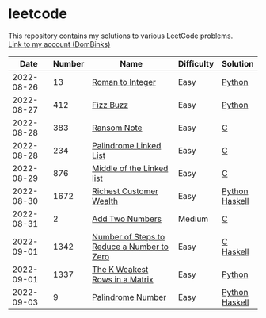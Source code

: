 # leetcode
This repository contains my solutions to various LeetCode problems.
<br>[Link to my account (DomBinks)](https://leetcode.com/DomBinks/)

| Date | Number | Name | Difficulty | Solution |
| ---- | ------ | ---- | ---------- | -------- |
| 2022-08-26 | 13 | [Roman to Integer](https://leetcode.com/problems/roman-to-integer/) | Easy | [Python](./easy/13-Roman-to-Integer.py) |
| 2022-08-27 | 412 | [Fizz Buzz](https://leetcode.com/problems/fizz-buzz/) | Easy | [Python](./easy/412-Fizz-Buzz.py) |
| 2022-08-28 | 383 | [Ransom Note](https://leetcode.com/problems/ransom-note/) | Easy | [C](./easy/383-Ransom-Note.c) |
| 2022-08-28 | 234 | [Palindrome Linked List](https://leetcode.com/problems/palindrome-linked-list/) | Easy | [C](./easy/234-Palindrome-Linked-List.c) |
| 2022-08-29 | 876 | [Middle of the Linked list](https://leetcode.com/problems/middle-of-the-linked-list/) | Easy | [C](./easy/876-Middle-of-the-Linked-List.c) |
| 2022-08-30 | 1672 | [Richest Customer Wealth](https://leetcode.com/problems/richest-customer-wealth/) | Easy | [Python](./easy/1672-Richest-Customer-Wealth.py) <br> [Haskell](./easy/1672-Richest-Customer-Wealth.hs) |
| 2022-08-31 | 2 | [Add Two Numbers](https://leetcode.com/problems/add-two-numbers/) | Medium | [C](./medium/2-Add-Two-Numbers.c) |
| 2022-09-01 | 1342 | [Number of Steps to Reduce a Number to Zero](https://leetcode.com/problems/number-of-steps-to-reduce-a-number-to-zero/) | Easy | [C](./easy/1342-Number-of-Steps-to-Reduce-a-Number-to-Zero.c) <br> [Haskell](./easy/1342-Number-of-Steps-to-Reduce-a-Number-to-Zero.hs) |
| 2022-09-01 | 1337 | [The K Weakest Rows in a Matrix](https://leetcode.com/problems/the-k-weakest-rows-in-a-matrix/) | Easy | [Python](./easy/1337-The-K-Weakest-Rows-in-a-Matrix.py) |
| 2022-09-03 | 9 | [Palindrome Number](https://leetcode.com/problems/palindrome-number/) | Easy | [Python](./easy/9-Palindrome-Number.py) <br> [Haskell](./easy/9-Palindrome-Number.hs) |